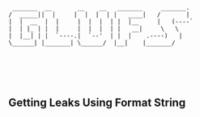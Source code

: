 
 ```




  _______  __       __    __   _______     _______.
 /  _____||  |     |  |  |  | |   ____|   /       |
|  |  __  |  |     |  |  |  | |  |__     |   (----`
|  | |_ | |  |     |  |  |  | |   __|     \   \    
|  |__| | |  `----.|  `--'  | |  |    .----)   |   
 \______| |_______| \______/  |__|    |_______/    
                                                   

                                         

                                                   
 ```                                          

           
## Getting Leaks Using Format String                
